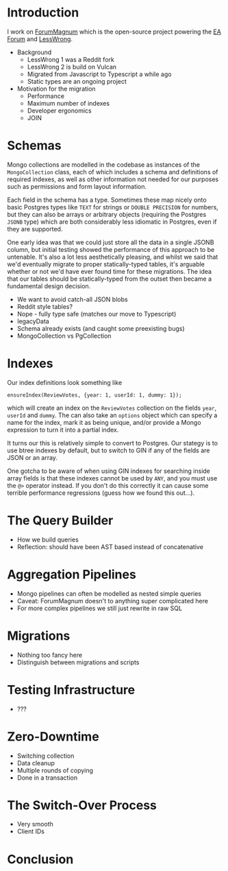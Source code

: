 # Introduction

I work on [ForumMagnum](https://github.com/ForumMagnum/ForumMagnum) which is
the open-source project powering the [EA Forum](https://forum.effectivealtruism.org/)
and [LessWrong](https://www.lesswrong.com/).

 - Background
   - LessWrong 1 was a Reddit fork
   - LessWrong 2 is build on Vulcan
   - Migrated from Javascript to Typescript a while ago
   - Static types are an ongoing project
 - Motivation for the migration
   - Performance
   - Maximum number of indexes
   - Developer ergonomics
   - JOIN

# Schemas

Mongo collections are modelled in the codebase as instances of the
`MongoCollection` class, each of which includes a schema and definitions of
required indexes, as well as other information not needed for our purposes such
as permissions and form layout information.

Each field in the schema has a type. Sometimes these map nicely onto basic
Postgres types like `TEXT` for strings or `DOUBLE PRECISION` for numbers, but
they can also be arrays or arbitrary objects (requiring the Postgres `JSONB`
type) which are both considerably less idiomatic in Postgres, even if they are
supported.

One early idea was that we could just store all the data in a single JSONB
column, but initial testing showed the performance of this approach to be
untenable. It's also a lot less aesthetically pleasing, and whilst we said that
we'd eventually migrate to proper statically-typed tables, it's arguable whether
or not we'd have ever found time for these migrations. The idea that our tables
should be statically-typed from the outset then became a fundamental design
decision.

 - We want to avoid catch-all JSON blobs
 - Reddit style tables?
 - Nope - fully type safe (matches our move to Typescript)
 - legacyData
 - Schema already exists (and caught some preexisting bugs)
 - MongoCollection vs PgCollection

# Indexes

Our index definitions look something like
```
ensureIndex(ReviewVotes, {year: 1, userId: 1, dummy: 1});
```
which will create an index on the `ReviewVotes` collection on the fields
`year`, `userId` and `dummy`. The can also take an `options` object which can
specify a name for the index, mark it as being unique, and/or provide a Mongo
expression to turn it into a partial index.

It turns our this is relatively simple to convert to Postgres. Our stategy is
to use btree indexes by default, but to switch to GIN if any of the fields are
JSON or an array.

One gotcha to be aware of when using GIN indexes for searching inside array
fields is that these indexes cannot be used by `ANY`, and you must use the `@>`
operator instead. If you don't do this correctly it can cause some terrible
performance regressions (guess how we found this out...).

# The Query Builder

 - How we build queries
 - Reflection: should have been AST based instead of concatenative

# Aggregation Pipelines

 - Mongo pipelines can often be modelled as nested simple queries
 - Caveat: ForumMagnum doesn't to anything super complicated here
 - For more complex pipelines we still just rewrite in raw SQL

# Migrations

 - Nothing too fancy here
 - Distinguish between migrations and scripts

# Testing Infrastructure

 - ???

# Zero-Downtime

 - Switching collection
 - Data cleanup
 - Multiple rounds of copying
 - Done in a transaction

# The Switch-Over Process

 - Very smooth
 - Client IDs

# Conclusion
